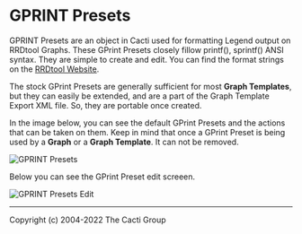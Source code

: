 # GPRINT Presets

GPRINT Presets are an object in Cacti used for formatting
Legend output on RRDtool Graphs.  These GPrint Presets
closely fillow printf(), sprintf() ANSI syntax.  They
are simple to create and edit.  You can find the format
strings on the [RRDtool Website](https://oss.oetiker.ch/rrdtool/doc/rrdgraph_graph.en.html#PRINT).

The stock GPrint Presets are generally sufficient for most
**Graph Templates**, but they can easily be extended,
and are a part of the Graph Template Export XML file.  So,
they are portable once created.

In the image below, you can see the default GPrint Presets
and the actions that can be taken on them.  Keep in mind
that once a GPrint Preset is being used by a **Graph**
or a **Graph Template**.  It can not be removed.

![GPRINT Presets](images/gprint-presets.png)

Below you can see the GPrint Preset edit screeen.

![GPRINT Presets Edit](images/gprint-presets-edit.png)

---
<copy>Copyright (c) 2004-2022 The Cacti Group</copy>
